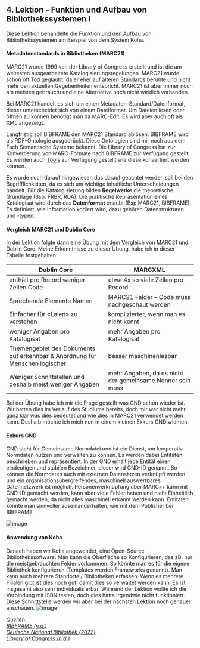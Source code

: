 ## 4. Lektion - Funktion und Aufbau von Bibliothekssystemen I ##

Diese Lektion behandelte die Funktion und den Aufbau von Bibliothekssystemen am Beispiel von dem System Koha.

#### Metadatenstandards in Bibliotheken (MARC21)

MARC21 wurde 1999 von der Library of Congress erstellt und ist die am weitesten ausgearbeitete Katalogisierungsregelungen. MARC21 wurde schon oft Tod geglaubt, da er eher auf älteren Standards beruhte und nicht mehr den aktuellen Gegebenheiten entspricht. MARC21 ist aber immer noch am meisten gebraucht und eine Alternative noch nicht wirklich vorhanden.

Bei MARC21 handelt es sich um einen Metadaten-Standard/Datenformat, dieser unterscheidet sich von einem Dateiformat. Um Dateien lesen oder öffnen zu können benötigt man da MARC-Edit. Es wird aber auch oft als XML angezeigt.  

Langfristig soll BIBFRAME den MARC21 Standard ablösen. BIBFRAME wird als RDF-Ontologie ausgedrückt. Diese Ontologien sind mir noch aus dem Fach Semantische Systeme bekannt. Die Library of Congress hat zur Konvertierung von MARC-Formate nach BIBFRAME zur Verfügung gestellt. Es werden auch [Tools]( https://github.com/lcnetdev/bibframe2marc) zur Verfügung gestellt wie diese konvertiert werden können.  

Es wurde noch darauf hingewiesen das darauf geachtet werden soll bei den Begrifflichkeiten, da es sich um wichtige inhaltliche Unterscheidungen handelt. 
Für die Katalogisierung bilden **Regelwerke** die theoretische Grundlage (Bsp. FRBR, RDA). Die praktische Repräsentation eines Katalogisat wird durch das **Datenformat** erlaubt (Bsp.MARC21, BIBFRAME). Es definiert, wie Information kodiert wird, dazu gehören Datenstrukturen und -typen. 

#### Vergleich MARC21 und Dublin Core
In der Lektion folgte dann eine Übung mit dem Vergleich von MARC21 und Dublin Core. Meine Erkenntnisse zu dieser Übung, habe ich in dieser Tabelle festgehalten:

|Dublin Core | MARCXML |
|---- | ----|
|enthält pro Record weniger Zeilen Code | etwa 4x so viele Zeilen pro Record|
|Sprechende Elemente Namen | MARC21 Felder – Code muss nachgeschaut werden |
|Einfacher für «Laien» zu verstehen | komplizierter, wenn man es nicht kennt|
|weniger Angaben pro Katalogisat | mehr Angaben pro Katalogisat |
|Themengebiet des Dokuments gut erkennbar & Anordnung für Menschen logischer | besser maschinenlesbar|
Weniger Schnittstellen und deshalb meist weniger Angaben | mehr Angaben, da es nicht der gemeinsame Nenner sein muss|

Bei der Übung habe ich mir die Frage gestellt was GND schon wieder ist. Wir hatten dies im Verlauf des Studiums bereits, doch mir war nicht mehr ganz klar was dies bedeutet und wie dies in MARC21 verwendet werden kann. Deshalb möchte ich mich nun in einem kleinen Exkurs GND widmen.

#### Exkurs GND
GND steht für Gemeinsame Normdatei und ist ein Dienst, um kooperativ Normdaten nutzen und verwalten zu können. Es werden dabei Entitäten beschrieben und repräsentiert. In der GND erhält jede Entität einen eindeutigen und stabilen Bezeichner, dieser wird GND-ID genannt. So können die Normdaten auch mit externen Datensätzen verknüpft werden und ein organisationsübergreifendes, maschinell auswertbares Datennetzwerk ist möglich. Personenverknüpfung über MARC»+ kann mit GND-ID gemacht werden, kann aber viele Fehler haben und nicht Einheitlich gemacht werden, da nicht alles maschinell erkannt werden kann. Entitäten könnte man sinnvoller auseinanderhalten, wie mit dem Publisher bei BIBFRAME.

![image](https://github.com/blaettmartin/Lerntagebuch_BAIN/assets/90840517/fe018e82-c4c3-4bb6-8464-89e15b285136)

#### Anwendung von Koha

Danach haben wir Koha angewendet, eine Open-Source Bibliothekssoftware.
Man kann die Oberfläche so Konfigurieren, das zB. nur die meistgebrauchten Felder vorkommen. So könnte man es für die eigene Bibliothek konfigurieren (Templates werden Frameworks genannt). Man kann auch mehrere Standorte / Bibliotheken erfassen. Wenn es mehrere Filialen gibt ist dies noch gut, damit dies so verwaltet werden kann. Es ist insgesamt also sehr individualisierbar.
Während der Lektion wollte ich die Verbindung mit ISBN testen, doch dies hatte irgendwie nicht funktioniert. Diese Schnittstelle werden wir aber bei der nächsten Lektion noch genauer anschauen.
![image](https://github.com/blaettmartin/Lerntagebuch_BAIN/assets/90840517/81c5c67a-df8a-416c-a9d2-2f127658f58f)

_Quellen:_  
_[BIBFRAME (n.d.)]( http://format.gbv.de/bibframe)_  
_[Deutsche National Bibliothek (2022)]( https://www.dnb.de/DE/Professionell/Standardisierung/GND/gnd_node.html#:~:text=Die%20Gemeinsame%20Normdatei%20(GND%20)%20ist,kulturellen%20und%20wissenschaftlichen%20Sammlungen%20stehen.)_  
_[Library of Congress (n.d.)]( https://www.loc.gov/bibframe/)_  
